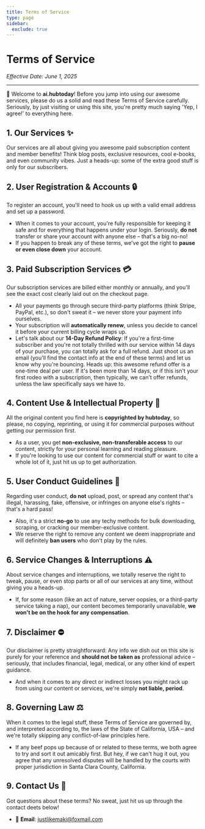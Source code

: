 ```yaml
---
title: Terms of Service
type: page
sidebar:
  exclude: true
---
```

# Terms of Service

*Effective Date: June 1, 2025*

---

👋 Welcome to **ai.hubtoday**! Before you jump into using our awesome services, please do us a solid and read these Terms of Service carefully. Seriously, by just visiting or using this site, you're pretty much saying 'Yep, I agree!' to everything here.

## 1. Our Services ✨
Our services are all about giving you awesome paid subscription content and member benefits! Think blog posts, exclusive resources, cool e-books, and even community vibes. Just a heads-up: some of the extra good stuff is only for our subscribers.

## 2. User Registration & Accounts 🔒
To register an account, you'll need to hook us up with a valid email address and set up a password.
- When it comes to your account, you're fully responsible for keeping it safe and for everything that happens under your login. Seriously, **do not** transfer or share your account with anyone else – that's a big no-no!
- If you happen to break any of these terms, we've got the right to **pause or even close down** your account.

## 3. Paid Subscription Services 💳
Our subscription services are billed either monthly or annually, and you'll see the exact cost clearly laid out on the checkout page.
- All your payments go through secure third-party platforms (think Stripe, PayPal, etc.), so don't sweat it – we never store your payment info ourselves.
- Your subscription will **automatically renew**, unless you decide to cancel it before your current billing cycle wraps up.
- Let's talk about our **14-Day Refund Policy**: If you're a first-time subscriber and you're not totally thrilled with our service within 14 days of your purchase, you can totally ask for a full refund. Just shoot us an email (you'll find the contact info at the end of these terms) and let us know why you're bouncing. Heads up: this awesome refund offer is a one-time deal per user. If it's been more than 14 days, or if this isn't your first rodeo with a subscription, then typically, we can't offer refunds, unless the law specifically says we have to.

## 4. Content Use & Intellectual Property 📝
All the original content you find here is **copyrighted by hubtoday**, so please, no copying, reprinting, or using it for commercial purposes without getting our permission first.
- As a user, you get **non-exclusive, non-transferable access** to our content, strictly for your personal learning and reading pleasure.
- If you're looking to use our content for commercial stuff or want to cite a whole lot of it, just hit us up to get authorization.

## 5. User Conduct Guidelines 🚫
Regarding user conduct, **do not** upload, post, or spread any content that's illegal, harassing, fake, offensive, or infringes on anyone else's rights – that's a hard pass!
- Also, it's a strict **no-go** to use any techy methods for bulk downloading, scraping, or cracking our member-exclusive content.
- We reserve the right to remove any content we deem inappropriate and will definitely **ban users** who don't play by the rules.

## 6. Service Changes & Interruptions ⚠️
About service changes and interruptions, we totally reserve the right to tweak, pause, or even stop parts or all of our services at any time, without giving you a heads-up.
- If, for some reason (like an act of nature, server oopsies, or a third-party service taking a nap), our content becomes temporarily unavailable, **we won't be on the hook for any compensation**.

## 7. Disclaimer ⛔
Our disclaimer is pretty straightforward: Any info we dish out on this site is purely for your reference and **should not be taken as** professional advice – seriously, that includes financial, legal, medical, or any other kind of expert guidance.
- And when it comes to any direct or indirect losses you might rack up from using our content or services, we're simply **not liable, period**.

## 8. Governing Law ⚖️
When it comes to the legal stuff, these Terms of Service are governed by, and interpreted according to, the laws of the State of California, USA – and we're totally skipping any conflict-of-law principles here.
- If any beef pops up because of or related to these terms, we both agree to try and sort it out amicably first. But hey, if we can't hug it out, you agree that any unresolved disputes will be handled by the courts with proper jurisdiction in Santa Clara County, California.

## 9. Contact Us 👋
Got questions about these terms? No sweat, just hit us up through the contact deets below!
- 📧 **Email**: [justlikemaki@foxmail.com](mailto:justlikemaki@foxmail.com)